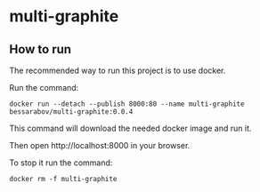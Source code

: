 # multi-graphite

## How to run

The recommended way to run this project is to use docker.

Run the command:

```
docker run --detach --publish 8000:80 --name multi-graphite bessarabov/multi-graphite:0.0.4
```

This command will download the needed docker image and run it.

Then open http://localhost:8000 in your browser.

To stop it run the command:

```
docker rm -f multi-graphite
```
